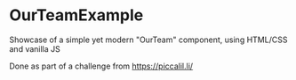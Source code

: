 # OurTeamExample
Showcase of a simple yet modern "OurTeam" component, using HTML/CSS and vanilla JS

Done as part of a challenge from https://piccalil.li/
